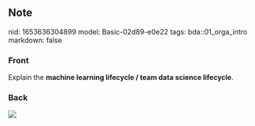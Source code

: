 ## Note
nid: 1653636304899
model: Basic-02d89-e0e22
tags: bda::01_orga_intro
markdown: false

### Front
Explain the <b>machine learning lifecycle / team data science
lifecycle</b>.

### Back
<img src="tdsp-lifecycle2.png">
